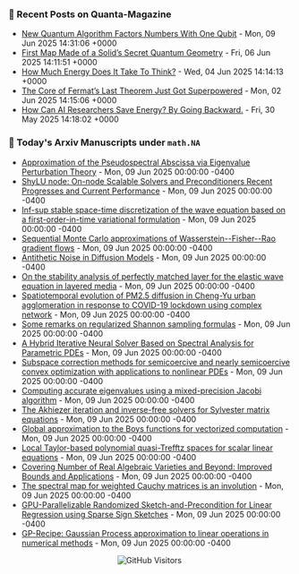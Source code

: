 ### 📝 Recent Posts on Quanta-Magazine
<!-- quanta starts -->
* <a href="https://www.quantamagazine.org/new-quantum-algorithm-factors-numbers-with-one-qubit-20250609/">New Quantum Algorithm Factors Numbers With One Qubit</a> - Mon, 09 Jun 2025 14:31:06 +0000
* <a href="https://www.quantamagazine.org/first-map-made-of-a-solids-secret-quantum-geometry-20250606/">First Map Made of a Solid’s Secret Quantum Geometry</a> - Fri, 06 Jun 2025 14:11:51 +0000
* <a href="https://www.quantamagazine.org/how-much-energy-does-it-take-to-think-20250604/">How Much Energy Does It Take To Think?</a> - Wed, 04 Jun 2025 14:14:13 +0000
* <a href="https://www.quantamagazine.org/the-core-of-fermats-last-theorem-just-got-superpowered-20250602/">The Core of Fermat’s Last Theorem Just Got Superpowered</a> - Mon, 02 Jun 2025 14:15:06 +0000
* <a href="https://www.quantamagazine.org/how-can-ai-researchers-save-energy-by-going-backward-20250530/">How Can AI Researchers Save Energy? By Going Backward.</a> - Fri, 30 May 2025 14:18:02 +0000
<!-- quanta ends -->


### 📝 Today's Arxiv Manuscripts under ``math.NA``
<!-- arxiv-math-na starts -->
* <a href="https://arxiv.org/abs/2506.05535">Approximation of the Pseudospectral Abscissa via Eigenvalue Perturbation Theory</a> - Mon, 09 Jun 2025 00:00:00 -0400
* <a href="https://arxiv.org/abs/2506.05793">ShyLU node: On-node Scalable Solvers and Preconditioners Recent Progresses and Current Performance</a> - Mon, 09 Jun 2025 00:00:00 -0400
* <a href="https://arxiv.org/abs/2506.05886">Inf-sup stable space-time discretization of the wave equation based on a first-order-in-time variational formulation</a> - Mon, 09 Jun 2025 00:00:00 -0400
* <a href="https://arxiv.org/abs/2506.05905">Sequential Monte Carlo approximations of Wasserstein--Fisher--Rao gradient flows</a> - Mon, 09 Jun 2025 00:00:00 -0400
* <a href="https://arxiv.org/abs/2506.06185">Antithetic Noise in Diffusion Models</a> - Mon, 09 Jun 2025 00:00:00 -0400
* <a href="https://arxiv.org/abs/2210.00229">On the stability analysis of perfectly matched layer for the elastic wave equation in layered media</a> - Mon, 09 Jun 2025 00:00:00 -0400
* <a href="https://arxiv.org/abs/2406.01502">Spatiotemporal evolution of PM2.5 diffusion in Cheng-Yu urban agglomeration in response to COVID-19 lockdown using complex network</a> - Mon, 09 Jun 2025 00:00:00 -0400
* <a href="https://arxiv.org/abs/2407.16401">Some remarks on regularized Shannon sampling formulas</a> - Mon, 09 Jun 2025 00:00:00 -0400
* <a href="https://arxiv.org/abs/2408.08540">A Hybrid Iterative Neural Solver Based on Spectral Analysis for Parametric PDEs</a> - Mon, 09 Jun 2025 00:00:00 -0400
* <a href="https://arxiv.org/abs/2412.17318">Subspace correction methods for semicoercive and nearly semicoercive convex optimization with applications to nonlinear PDEs</a> - Mon, 09 Jun 2025 00:00:00 -0400
* <a href="https://arxiv.org/abs/2501.03742">Computing accurate eigenvalues using a mixed-precision Jacobi algorithm</a> - Mon, 09 Jun 2025 00:00:00 -0400
* <a href="https://arxiv.org/abs/2503.17496">The Akhiezer iteration and inverse-free solvers for Sylvester matrix equations</a> - Mon, 09 Jun 2025 00:00:00 -0400
* <a href="https://arxiv.org/abs/2504.07637">Global approximation to the Boys functions for vectorized computation</a> - Mon, 09 Jun 2025 00:00:00 -0400
* <a href="https://arxiv.org/abs/2505.18480">Local Taylor-based polynomial quasi-Trefftz spaces for scalar linear equations</a> - Mon, 09 Jun 2025 00:00:00 -0400
* <a href="https://arxiv.org/abs/2311.05116">Covering Number of Real Algebraic Varieties and Beyond: Improved Bounds and Applications</a> - Mon, 09 Jun 2025 00:00:00 -0400
* <a href="https://arxiv.org/abs/2504.18707">The spectral map for weighted Cauchy matrices is an involution</a> - Mon, 09 Jun 2025 00:00:00 -0400
* <a href="https://arxiv.org/abs/2506.03070">GPU-Parallelizable Randomized Sketch-and-Precondition for Linear Regression using Sparse Sign Sketches</a> - Mon, 09 Jun 2025 00:00:00 -0400
* <a href="https://arxiv.org/abs/2506.03471">GP-Recipe: Gaussian Process approximation to linear operations in numerical methods</a> - Mon, 09 Jun 2025 00:00:00 -0400
<!-- arxiv-math-na ends -->

<div align="center">
  
![GitHub Visitors](https://api.visitorbadge.io/api/visitors?path=https%3A%2F%2Fgithub.com%2Flowrank&label=profile%20views&labelColor=%231e1e2e&countColor=%23cba6f7)



</div>
